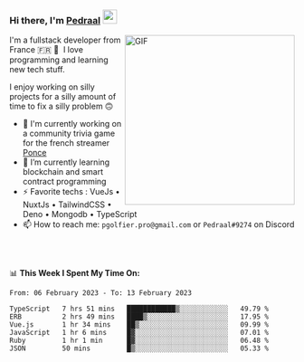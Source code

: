 ### Hi there, I'm <a href="https://pedraal.dev" target="_blank">Pedraal</a> <img src="https://media.giphy.com/media/hvRJCLFzcasrR4ia7z/giphy.gif" width="25px">
<img align="right" alt="GIF" src="https://pedraal.dev/avatar.png" width="300" height="300" />

I'm a fullstack developer from France 🇫🇷 🥖 &nbsp;I love programming and learning new
tech stuff.

I enjoy working on silly projects for a silly amount of time to fix a silly problem 🙃

- 🔭  I'm currently working on a community trivia game for the french streamer <a href="https://twitch.tv/ponce" target="_blank">Ponce</a>
- 🌱 I’m currently learning blockchain and smart contract programming
- ⚡ Favorite techs : VueJs &bull; NuxtJs &bull; TailwindCSS &bull; Deno &bull; Mongodb &bull; TypeScript
- 📫 How to reach me: `pgolfier.pro@gmail.com` or `Pedraal#9274` on Discord

<br>
<br>

📊 **This Week I Spent My Time On:**
<!--START_SECTION:waka-->

```text
From: 06 February 2023 - To: 13 February 2023

TypeScript   7 hrs 51 mins   ████████████▒░░░░░░░░░░░░   49.79 %
ERB          2 hrs 49 mins   ████▒░░░░░░░░░░░░░░░░░░░░   17.95 %
Vue.js       1 hr 34 mins    ██▒░░░░░░░░░░░░░░░░░░░░░░   09.99 %
JavaScript   1 hr 6 mins     █▓░░░░░░░░░░░░░░░░░░░░░░░   07.01 %
Ruby         1 hr 1 min      █▓░░░░░░░░░░░░░░░░░░░░░░░   06.48 %
JSON         50 mins         █▒░░░░░░░░░░░░░░░░░░░░░░░   05.33 %
```

<!--END_SECTION:waka-->
